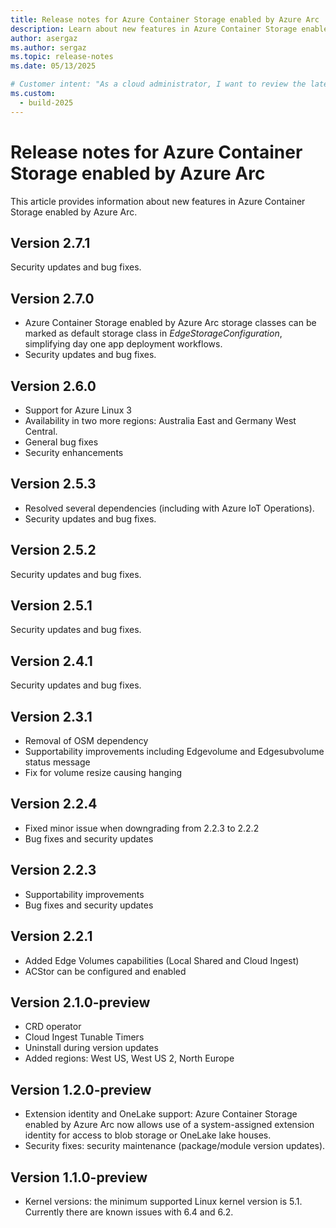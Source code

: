 ```yaml
---
title: Release notes for Azure Container Storage enabled by Azure Arc
description: Learn about new features in Azure Container Storage enabled by Azure Arc.
author: asergaz
ms.author: sergaz
ms.topic: release-notes
ms.date: 05/13/2025

# Customer intent: "As a cloud administrator, I want to review the latest release notes for Azure Container Storage enabled by Azure Arc, so that I can understand the new features and improvements to manage container data effectively."
ms.custom:
  - build-2025
---
```


# Release notes for Azure Container Storage enabled by Azure Arc

This article provides information about new features in Azure Container Storage enabled by Azure Arc.

## Version 2.7.1 

Security updates and bug fixes.

## Version 2.7.0 

- Azure Container Storage enabled by Azure Arc storage classes can be marked as default storage class in *EdgeStorageConfiguration*, simplifying day one app deployment workflows.
- Security updates and bug fixes.

## Version 2.6.0

- Support for Azure Linux 3
- Availability in two more regions: Australia East and Germany West Central.
- General bug fixes
- Security enhancements 

## Version 2.5.3

- Resolved several dependencies (including with Azure IoT Operations).
- Security updates and bug fixes.

## Version 2.5.2

Security updates and bug fixes.

## Version 2.5.1

Security updates and bug fixes.

## Version 2.4.1

Security updates and bug fixes.

## Version 2.3.1 

- Removal of OSM dependency
- Supportability improvements including Edgevolume and Edgesubvolume status message
- Fix for volume resize causing hanging 

## Version 2.2.4 

- Fixed minor issue when downgrading from 2.2.3 to 2.2.2
- Bug fixes and security updates 

## Version 2.2.3 

- Supportability improvements
- Bug fixes and security updates 

## Version 2.2.1 

- Added Edge Volumes capabilities (Local Shared and Cloud Ingest)
- ACStor can be configured and enabled 

## Version 2.1.0-preview

- CRD operator
- Cloud Ingest Tunable Timers
- Uninstall during version updates
- Added regions: West US, West US 2, North Europe

## Version 1.2.0-preview

- Extension identity and OneLake support: Azure Container Storage enabled by Azure Arc now allows use of a system-assigned extension identity for access to blob storage or OneLake lake houses.
- Security fixes: security maintenance (package/module version updates).

## Version 1.1.0-preview

- Kernel versions: the minimum supported Linux kernel version is 5.1. Currently there are known issues with 6.4 and 6.2.